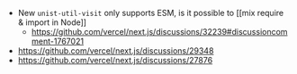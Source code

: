 - New `unist-util-visit` only supports ESM, is it possible to [[mix require & import in Node]]
	- https://github.com/vercel/next.js/discussions/32239#discussioncomment-1767021
- https://github.com/vercel/next.js/discussions/29348
- https://github.com/vercel/next.js/discussions/27876